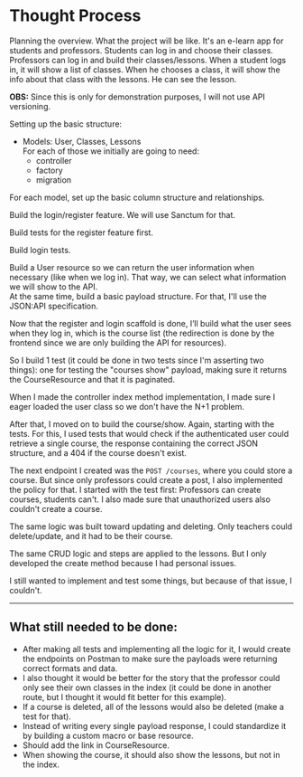 # Thought Process

Planning the overview. What the project will be like. It's an e-learn app for students and professors. Students can log in and choose their classes. Professors can log in and build their classes/lessons. When a student logs in, it will show a list of classes. When he chooses a class, it will show the info about that class with the lessons. He can see the lesson.

**OBS:** Since this is only for demonstration purposes, I will not use API versioning.

Setting up the basic structure:
   - Models: User, Classes, Lessons  
     For each of those we initially are going to need:
     - controller
     - factory
     - migration

For each model, set up the basic column structure and relationships.

Build the login/register feature. We will use Sanctum for that.

Build tests for the register feature first.

Build login tests.

Build a User resource so we can return the user information when necessary (like when we log in). That way, we can select what information we will show to the API.  
At the same time, build a basic payload structure. For that, I'll use the JSON:API specification.

Now that the register and login scaffold is done, I’ll build what the user sees when they log in, which is the course list (the redirection is done by the frontend since we are only building the API for resources).

So I build 1 test (it could be done in two tests since I'm asserting two things): one for testing the "courses show" payload, making sure it returns the CourseResource and that it is paginated.

When I made the controller index method implementation, I made sure I eager loaded the user class so we don't have the N+1 problem.

After that, I moved on to build the course/show. Again, starting with the tests. For this, I used tests that would check if the authenticated user could retrieve a single course, the response containing the correct JSON structure, and a 404 if the course doesn't exist.

The next endpoint I created was the `POST /courses`, where you could store a course. But since only professors could create a post, I also implemented the policy for that. I started with the test first: Professors can create courses, students can't. I also made sure that unauthorized users also couldn't create a course.

The same logic was built toward updating and deleting. Only teachers could delete/update, and it had to be their course.

The same CRUD logic and steps are applied to the lessons. But I only developed the create method because I had personal issues.

I still wanted to implement and test some things, but because of that issue, I couldn't.

---

## What still needed to be done:

- After making all tests and implementing all the logic for it, I would create the endpoints on Postman to make sure the payloads were returning correct formats and data.
- I also thought it would be better for the story that the professor could only see their own classes in the index (it could be done in another route, but I thought it would fit better for this example).
- If a course is deleted, all of the lessons would also be deleted (make a test for that).
- Instead of writing every single payload response, I could standardize it by building a custom macro or base resource.
- Should add the link in CourseResource.
- When showing the course, it should also show the lessons, but not in the index.
